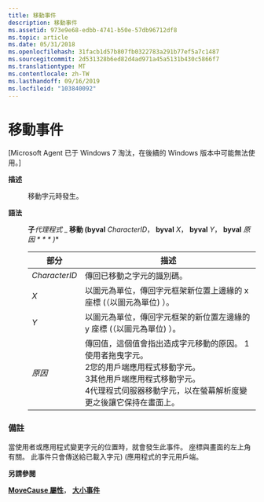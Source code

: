 ```yaml
---
title: 移動事件
description: 移動事件
ms.assetid: 973e9e68-edbb-4741-b50e-57db96712df8
ms.topic: article
ms.date: 05/31/2018
ms.openlocfilehash: 31facb1d57b807fb0322783a291b77ef5a7c1487
ms.sourcegitcommit: 2d531328b6ed82d4ad971a45a5131b430c5866f7
ms.translationtype: MT
ms.contentlocale: zh-TW
ms.lasthandoff: 09/16/2019
ms.locfileid: "103840092"
---
```

# <a name="move-event"></a>移動事件

\[Microsoft Agent 已于 Windows 7 淘汰，在後續的 Windows 版本中可能無法使用。\]

<dl> <dt>

<span id="Description"></span><span id="description"></span><span id="DESCRIPTION"></span>**描述**
</dt> <dd>

移動字元時發生。

</dd> <dt>

<span id="Syntax"></span><span id="syntax"></span><span id="SYNTAX"></span>**語法**
</dt> <dd>

**子***代理程式* \_ **移動 (byval** *CharacterID*， **byval** *X*， **byval** *Y*， **byval** *原因 * * * )**



| 部分          | 描述                                                                                                                                                                                                                                                                                                                                   |
|---------------|-----------------------------------------------------------------------------------------------------------------------------------------------------------------------------------------------------------------------------------------------------------------------------------------------------------------------------------------------|
| *CharacterID* | 傳回已移動之字元的識別碼。                                                                                                                                                                                                                                                                                                   |
| *X*           | 以圖元為單位，傳回字元框架新位置上邊緣的 x 座標 (（以圖元為單位) ）。                                                                                                                                                                                                                                         |
| *Y*           | 以圖元為單位，傳回字元框架的新位置左邊緣的 y 座標 (（以圖元為單位) ）。                                                                                                                                                                                                                                        |
| *原因*       | 傳回值，這個值會指出造成字元移動的原因。 1使用者拖曳字元。<br/> 2您的用戶端應用程式移動字元。<br/> 3其他用戶端應用程式移動字元。<br/> 4代理程式伺服器移動字元，以在螢幕解析度變更之後讓它保持在畫面上。<br/> |



 

</dd> </dl>

### <a name="remarks"></a>備註

當使用者或應用程式變更字元的位置時，就會發生此事件。 座標與畫面的左上角有關。 此事件只會傳送給已載入字元)  (應用程式的字元用戶端。

**另請參閱**

[**MoveCause 屬性**](movecause-property.md)， [**大小事件**](size-event.md)

 

 





